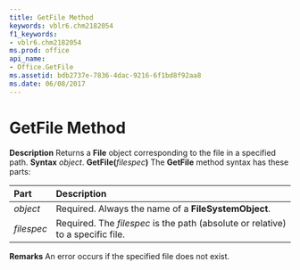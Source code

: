 ```yaml
---
title: GetFile Method
keywords: vblr6.chm2182054
f1_keywords:
- vblr6.chm2182054
ms.prod: office
api_name:
- Office.GetFile
ms.assetid: bdb2737e-7836-4dac-9216-6f1bd8f92aa8
ms.date: 06/08/2017
---
```



# GetFile Method



 **Description**
Returns a **File** object corresponding to the file in a specified path.
 **Syntax**
 _object_. **GetFile(**_filespec_**)**
The **GetFile** method syntax has these parts:


|**Part**|**Description**|
|:-----|:-----|
| _object_|Required. Always the name of a **FileSystemObject**.|
| _filespec_|Required. The  _filespec_ is the path (absolute or relative) to a specific file.|
 **Remarks**
An error occurs if the specified file does not exist.

